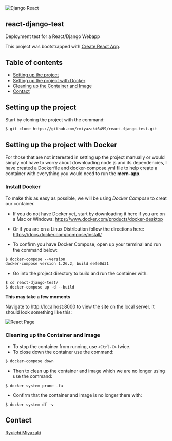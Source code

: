 ![Django React](https://user-images.githubusercontent.com/41876764/90928043-015ce780-e3ab-11ea-93c1-fc9702756cb8.png)

## react-django-test
Deployment test for a React/Django Webapp


This project was bootstrapped with [Create React App](https://github.com/facebook/create-react-app).

## Table of contents

- [Setting up the project](#setting-up-the-project)
- [Setting up the project with Docker](#setting-up-the-project-with-docker)
- [Cleaning up the Container and Image](#cleaning-up-the-container-and-image)
- [Contact](#contact)

## Setting up the project

  Start by cloning the project with the command:
  ```
  $ git clone https://github.com/rmiyazaki6499/react-django-test.git
  ```
  
  ## Setting up the project with Docker

  For those that are not interested in setting up the project manually or would simply not have to worry about downloading node.js and its dependencies, I have created a Dockerfile and docker-compose.yml file to help create a container with everything you would need to run the **mern-app**.

  ### Install Docker

  To make this as easy as possible, we will be using *Docker Compose* to creat our container.

  - If you do not have Docker yet, start by downloading it here if you are on a Mac or Windows:
  https://www.docker.com/products/docker-desktop

  - Or if you are on a Linux Distribution follow the directions here:
  https://docs.docker.com/compose/install/

  - To confirm you have Docker Compose, open up your terminal and run the command below:

  ```
  $ docker-compose --version
  docker-compose version 1.26.2, build eefe0d31
  ```
  
  - Go into the project directory to build and run the container with:

  ```
  $ cd react-django-test/
  $ docker-compose up -d --build
  ```

  **This may take a few moments**
  
  Navigate to http://localhost:8000 to view the site on the local server.
It should look something like this:

![React Page](https://user-images.githubusercontent.com/41876764/90948821-78b86880-e3f7-11ea-8b35-72f547f110cb.png)
  
  ### Cleaning up the Container and Image

  - To stop the container from running, use `<Ctrl-C>` twice.
  - To close down the container use the command:

  ```
  $ docker-compose down
  ```
  - Then to clean up the container and image which we are no longer using use the command:

  ```
  $ docker system prune -fa
  ```

  - Confirm that the container and image is no longer there with:

  ```
  $ docker system df -v
  ```

## Contact

[Ryuichi Miyazaki](https://github.com/rmiyazaki6499)
